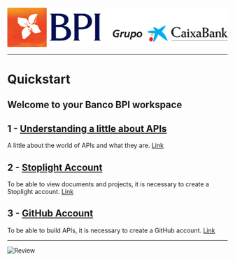 <!-- focus: false -->
![logo_BPI_CxB.png](./static/logo_BPI_CxB.png)

---
# Quickstart 

## Welcome to your Banco BPI workspace

## 1 - [Understanding a little about APIs](./1-whitepaper.md)

A little about the world of APIs and what they are.
[Link](./1-whitepaper.md)

## 2 - [Stoplight Account](./2-create-stoplight-account.md)

To be able to view documents and projects, it is necessary to create a Stoplight account.
[Link](./2-create-stoplight-account.md)

## 3 - [GitHub Account](./3-create-github-account.md)

To be able to build APIs, it is necessary to create a GitHub account.
[Link](./3-create-github-account.md)

---

<!-- focus: false -->
![Review](https://raw.githubusercontent.com/bancobpi/documentation/v2-whitepaper/docs/static/2021_Banco_BPI.svg?token=GHSAT0AAAAAABSSPNM7LKW6XSAHMMH4P5MGYRSDPVQ)

